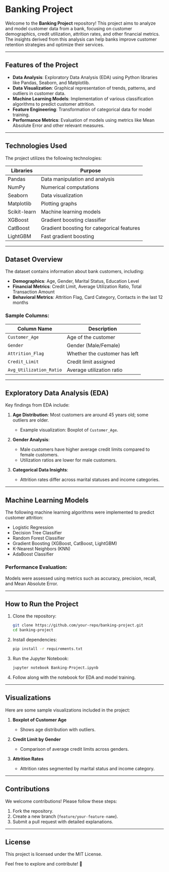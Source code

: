 # Banking Project

Welcome to the **Banking Project** repository! This project aims to analyze and model customer data from a bank, focusing on customer demographics, credit utilization, attrition rates, and other financial metrics. The insights derived from this analysis can help banks improve customer retention strategies and optimize their services.

---

## Features of the Project

- **Data Analysis**: Exploratory Data Analysis (EDA) using Python libraries like Pandas, Seaborn, and Matplotlib.
- **Data Visualization**: Graphical representation of trends, patterns, and outliers in customer data.
- **Machine Learning Models**: Implementation of various classification algorithms to predict customer attrition.
- **Feature Engineering**: Transformation of categorical data for model training.
- **Performance Metrics**: Evaluation of models using metrics like Mean Absolute Error and other relevant measures.

---

## Technologies Used

The project utilizes the following technologies:

| **Libraries** | **Purpose** |
|---------------|-------------|
| Pandas        | Data manipulation and analysis |
| NumPy         | Numerical computations |
| Seaborn       | Data visualization |
| Matplotlib    | Plotting graphs |
| Scikit-learn  | Machine learning models |
| XGBoost       | Gradient boosting classifier |
| CatBoost      | Gradient boosting for categorical features |
| LightGBM      | Fast gradient boosting |

---

## Dataset Overview

The dataset contains information about bank customers, including:

- **Demographics**: Age, Gender, Marital Status, Education Level
- **Financial Metrics**: Credit Limit, Average Utilization Ratio, Total Transaction Amount
- **Behavioral Metrics**: Attrition Flag, Card Category, Contacts in the last 12 months

### Sample Columns:
| Column Name            | Description                        |
|-------------------------|------------------------------------|
| `Customer_Age`         | Age of the customer               |
| `Gender`               | Gender (Male/Female)              |
| `Attrition_Flag`       | Whether the customer has left     |
| `Credit_Limit`         | Credit limit assigned             |
| `Avg_Utilization_Ratio`| Average utilization ratio         |

---

## Exploratory Data Analysis (EDA)

Key findings from EDA include:

1. **Age Distribution**: Most customers are around 45 years old; some outliers are older.
   - Example visualization: Boxplot of `Customer_Age`.

2. **Gender Analysis**:
   - Male customers have higher average credit limits compared to female customers.
   - Utilization ratios are lower for male customers.

3. **Categorical Data Insights**:
   - Attrition rates differ across marital statuses and income categories.

---

## Machine Learning Models

The following machine learning algorithms were implemented to predict customer attrition:

- Logistic Regression
- Decision Tree Classifier
- Random Forest Classifier
- Gradient Boosting (XGBoost, CatBoost, LightGBM)
- K-Nearest Neighbors (KNN)
- AdaBoost Classifier

### Performance Evaluation:
Models were assessed using metrics such as accuracy, precision, recall, and Mean Absolute Error.

---

## How to Run the Project

1. Clone the repository:
   ```bash
   git clone https://github.com/your-repo/banking-project.git
   cd banking-project
   ```

2. Install dependencies:
   ```bash
   pip install -r requirements.txt
   ```

3. Run the Jupyter Notebook:
   ```bash
   jupyter notebook Banking-Project.ipynb
   ```

4. Follow along with the notebook for EDA and model training.

---

## Visualizations

Here are some sample visualizations included in the project:

1. **Boxplot of Customer Age**
   - Shows age distribution with outliers.
   
2. **Credit Limit by Gender**
   - Comparison of average credit limits across genders.

3. **Attrition Rates**
   - Attrition rates segmented by marital status and income category.

---

## Contributions

We welcome contributions! Please follow these steps:

1. Fork the repository.
2. Create a new branch (`feature/your-feature-name`).
3. Submit a pull request with detailed explanations.

---

## License

This project is licensed under the MIT License.

Feel free to explore and contribute! 🚀

